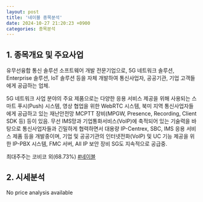 ```yaml
---
layout: post
title: '네이블 종목분석'
date: 2024-10-27 21:20:23 +0900
categories: 종목분석
---
```


## 1. 종목개요 및 주요사업

유무선융합 통신 솔루션 소프트웨어 개발 전문기업으로, 5G 네트워크 솔루션, Enterprise 솔루션, IoT 솔루션 등을 자체 개발하여 통신사업자, 공공기관, 기업 고객들에게 공급하는 업체.

5G 네트워크 사업 분야의 주요 제품으로는 다양한 응용 서비스 제공을 위해 사용되는 스마트 푸시(Push) 시스템, 영상 협업을 위한 WebRTC 시스템, 북미 지역 통신사업자들에게 공급하고 있는 재난안전망 MCPTT 장비(MPGW, Presence, Recording, Client SDK 등) 등이 있음. 무선 IMS망과 기업통화서비스(VoIP)에 축적되어 있는 기술력을 바탕으로 통신사업자들과 긴밀하게 협력하면서 대용량 IP-Centrex, SBC, IMS 응용 서비스 제품 등을 개발중이며, 기업 및 공공기관의 인터넷전화(VoIP) 및 UC 기능 제공을 위한 IP-PBX 시스템, FMC 서버, All IP 보안 장비 SG도 지속적으로 공급중.

최대주주는 코비코 외(68.73%)
[#네이블](#)

## 2. 시세분석

No price analysis available
